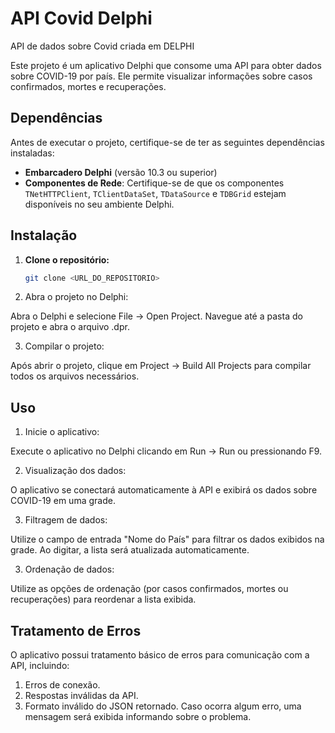 # API Covid Delphi
 API de dados sobre Covid criada em DELPHI


Este projeto é um aplicativo Delphi que consome uma API para obter dados sobre COVID-19 por país. Ele permite visualizar informações sobre casos confirmados, mortes e recuperações.

## Dependências

Antes de executar o projeto, certifique-se de ter as seguintes dependências instaladas:

- **Embarcadero Delphi** (versão 10.3 ou superior)
- **Componentes de Rede**: Certifique-se de que os componentes `TNetHTTPClient`, `TClientDataSet`, `TDataSource` e `TDBGrid` estejam disponíveis no seu ambiente Delphi.

## Instalação

1. **Clone o repositório:**

   ```bash
   git clone <URL_DO_REPOSITORIO>


2. Abra o projeto no Delphi:

Abra o Delphi e selecione File -> Open Project.
Navegue até a pasta do projeto e abra o arquivo .dpr.


3. Compilar o projeto:

Após abrir o projeto, clique em Project -> Build All Projects para compilar todos os arquivos necessários.


## Uso
1. Inicie o aplicativo:

Execute o aplicativo no Delphi clicando em Run -> Run ou pressionando F9.


2. Visualização dos dados:

O aplicativo se conectará automaticamente à API e exibirá os dados sobre COVID-19 em uma grade.


3. Filtragem de dados:

Utilize o campo de entrada "Nome do País" para filtrar os dados exibidos na grade. Ao digitar, a lista será atualizada automaticamente.


3. Ordenação de dados:

Utilize as opções de ordenação (por casos confirmados, mortes ou recuperações) para reordenar a lista exibida.

## Tratamento de Erros
O aplicativo possui tratamento básico de erros para comunicação com a API, incluindo:

1. Erros de conexão.
2. Respostas inválidas da API.
3. Formato inválido do JSON retornado.
Caso ocorra algum erro, uma mensagem será exibida informando sobre o problema.